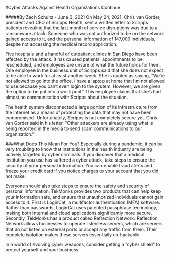 #Cyber Attacks Against Health Organizations Continue

#####By Zach Schultz - June 3, 2021
On May 24, 2021, Chris van Gorder, president and CEO of Scripps Health, sent a written letter to Scripps patients revealing that the last month of service disruptions was due to a ransomware attack. Someone who was not authorized to be on the network gained access to it, and the personal information of 147,000 individuals, despite not accessing the medical record application. 

Five hospitals and a handful of outpatient clinics in San Diego have been affected by the attack. It has caused patients’ appointments to be rescheduled, and employees are unsure of what the future holds for them. One employee in the business unit of Scripps said that she does not expect to be able to work for at least another week. She is quoted as saying, “We’re not allowed to go into the office. I have a laptop at home that I’m not allowed to use because you can’t even login to the system. However, we are given the option to be put into a work pool.” This employee claims that she’s had almost no communication with Scripps about the situation.

The health system disconnected a large portion of its infrastructure from the Internet as a means of protecting the data that may not have been compromised. Unfortunately, Scripps is not completely secure yet. Chris van Gorder said in his letter, “Other attackers are already using what is being reported in the media to send scam communications to our organization.”

###What Does This Mean For You?
Especially during a pandemic, it can be very troubling to know that institutions in the health industry are being actively targeted by cyber criminals. If you discover that a medical institution you use has suffered a cyber attack, take steps to ensure the security of your personal information. You can enable fraud alerts and freeze your credit card if you notice charges to your account that you did not make.

Everyone should also take steps to ensure the safety and security of personal information. TekMonks provides two products that can help keep your information safe, and ensure that unauthorized individuals cannot gain access to it. First is LoginCat, a multifactor authentication (MFA) software. Rather than passwords, LoginCat uses patented passphrase technology, making both internal and cloud applications significantly more secure. Secondly, TekMonks has a product called Reflection Network. Reflection Network allows businesses to operate listenless servers, which are servers that do not listen on external ports or accept any traffic from them. Their complete isolation makes these servers essentially un-hackable.

In a world of evolving cyber weapons, consider getting a “cyber shield” to protect yourself and your business.
